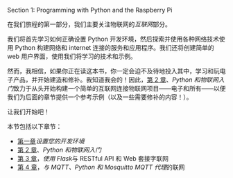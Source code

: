 Section 1: Programming with Python and the Raspberry Pi

在我们旅程的第一部分，我们主要关注物联网的*互联网*部分。

我们将首先学习如何正确设置 Python 开发环境，然后探索并使用各种网络技术使用 Python 构建网络和 internet 连接的服务和应用程序。我们还将创建简单的 web 用户界面，使用我们将学习的技术和示例。

然而，我相信，如果你正在读这本书，你一定会迫不及待地投入其中，学习和玩电子产品，并开始建造和修补。我知道我会的！因此，[第 2 章](03.html)、*Python 和物联网入门*致力于从头开始构建一个简单的互联网连接物联网项目——电子和所有——以便我们为后面的章节提供一个参考示例（以及一些需要修补的内容！）。

让我们开始吧！

本节包括以下章节：

*   [第一章](02.html)*设置您的开发环境*
*   [第 2 章](03.html)、*Python 和物联网入门*
*   [第 3 章](04.html)，*使用 Flask*与 RESTful API 和 Web 套接字联网
*   [第 4 章](05.html)，*与 MQTT、Python 和 Mosquitto MQTT 代理*的联网